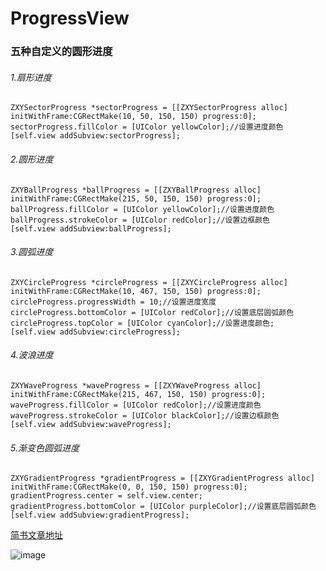 # ProgressView

### 五种自定义的圆形进度

###### 1.扇形进度
```
ZXYSectorProgress *sectorProgress = [[ZXYSectorProgress alloc] initWithFrame:CGRectMake(10, 50, 150, 150) progress:0];
sectorProgress.fillColor = [UIColor yellowColor];//设置进度颜色
[self.view addSubview:sectorProgress];
```

###### 2.圆形进度
```
ZXYBallProgress *ballProgress = [[ZXYBallProgress alloc] initWithFrame:CGRectMake(215, 50, 150, 150) progress:0];
ballProgress.fillColor = [UIColor yellowColor];//设置进度颜色
ballProgress.strokeColor = [UIColor redColor];//设置边框颜色
[self.view addSubview:ballProgress];
```

###### 3.圆弧进度
```
ZXYCircleProgress *circleProgress = [[ZXYCircleProgress alloc] initWithFrame:CGRectMake(10, 467, 150, 150) progress:0];
circleProgress.progressWidth = 10;//设置进度宽度
circleProgress.bottomColor = [UIColor redColor];//设置底层圆弧颜色
circleProgress.topColor = [UIColor cyanColor];//设置进度颜色;
[self.view addSubview:circleProgress];
```

###### 4.波浪进度
```
ZXYWaveProgress *waveProgress = [[ZXYWaveProgress alloc] initWithFrame:CGRectMake(215, 467, 150, 150) progress:0];
waveProgress.fillColor = [UIColor redColor];//设置进度颜色
waveProgress.strokeColor = [UIColor blackColor];//设置边框颜色
[self.view addSubview:waveProgress];
```

###### 5.渐变色圆弧进度
```
ZXYGradientProgress *gradientProgress = [[ZXYGradientProgress alloc] initWithFrame:CGRectMake(0, 0, 150, 150) progress:0];
gradientProgress.center = self.view.center;
gradientProgress.bottomColor = [UIColor purpleColor];//设置底层圆弧颜色
[self.view addSubview:gradientProgress];
```
[简书文章地址](http://www.jianshu.com/p/08dc5ff5ea9a)

![image](https://github.com/OrochimaruSAMA/ZXYProgressView/blob/master/ZXYProgressView/demo.gif)
